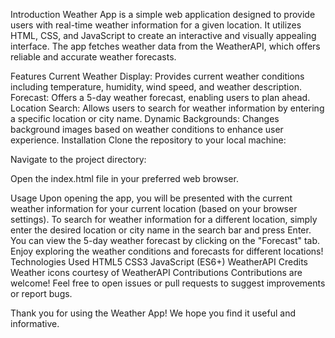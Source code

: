 Introduction
Weather App is a simple web application designed to provide users with real-time weather information for a given location. It utilizes HTML, CSS, and JavaScript to create an interactive and visually appealing interface. The app fetches weather data from the WeatherAPI, which offers reliable and accurate weather forecasts.

Features
Current Weather Display: Provides current weather conditions including temperature, humidity, wind speed, and weather description.
Forecast: Offers a 5-day weather forecast, enabling users to plan ahead.
Location Search: Allows users to search for weather information by entering a specific location or city name.
Dynamic Backgrounds: Changes background images based on weather conditions to enhance user experience.
Installation
Clone the repository to your local machine:

Navigate to the project directory:

Open the index.html file in your preferred web browser.

Usage
Upon opening the app, you will be presented with the current weather information for your current location (based on your browser settings).
To search for weather information for a different location, simply enter the desired location or city name in the search bar and press Enter.
You can view the 5-day weather forecast by clicking on the "Forecast" tab.
Enjoy exploring the weather conditions and forecasts for different locations!
Technologies Used
HTML5
CSS3
JavaScript (ES6+)
WeatherAPI
Credits
Weather icons courtesy of WeatherAPI
Contributions
Contributions are welcome! Feel free to open issues or pull requests to suggest improvements or report bugs.

Thank you for using the Weather App! We hope you find it useful and informative.
